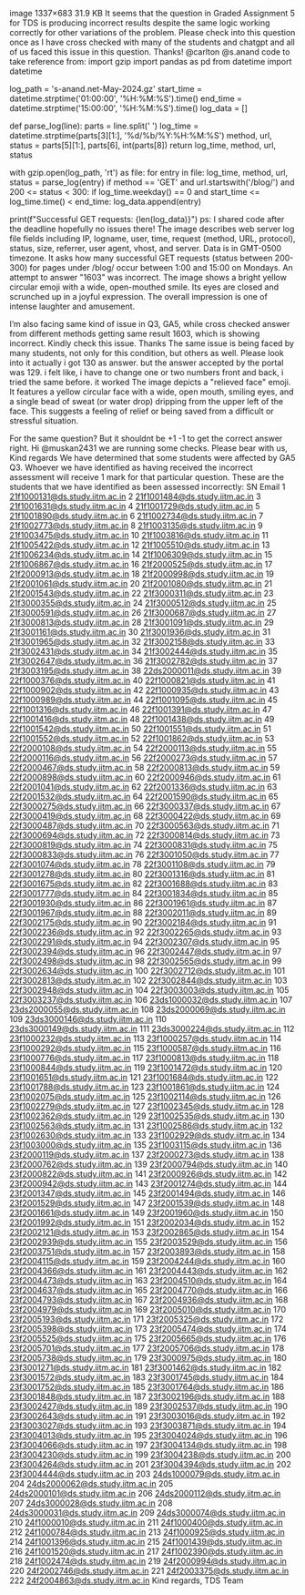 image 1337×683 31.9 KB It seems that the question in Graded Assignment 5 for TDS is producing incorrect results despite the same logic working correctly for other variations of the problem. Please check into this question once as I have cross checked with many of the students and chatgpt and all of us faced  this issue in this question. Thanks! @carlton @s.anand code to take reference from: import gzip
import pandas as pd
from datetime import datetime

log_path = 's-anand.net-May-2024.gz'
start_time = datetime.strptime('01:00:00', '%H:%M:%S').time()
end_time = datetime.strptime('15:00:00', '%H:%M:%S').time()
log_data = []

def parse_log(line):
    parts = line.split(' ')
    log_time = datetime.strptime(parts[3][1:], '%d/%b/%Y:%H:%M:%S')
    method, url, status = parts[5][1:], parts[6], int(parts[8])
    return log_time, method, url, status

with gzip.open(log_path, 'rt') as file:
    for entry in file:
        log_time, method, url, status = parse_log(entry)
        if method == 'GET' and url.startswith('/blog/') and 200 <= status < 300:
            if log_time.weekday() == 0 and start_time <= log_time.time() < end_time:
                log_data.append(entry)

print(f"Successful GET requests: {len(log_data)}") ps: I shared code after the deadline hopefully no issues there!
The image describes web server log file fields including IP, logname, user, time, request (method, URL, protocol), status, size, referrer, user agent, vhost, and server. Data is in GMT-0500 timezone. It asks how many successful GET requests (status between 200-300) for pages under /blog/ occur between 1:00 and 15:00 on Mondays. An attempt to answer "1603" was incorrect.
The image shows a bright yellow circular emoji with a wide, open-mouthed smile. Its eyes are closed and scrunched up in a joyful expression. The overall impression is one of intense laughter and amusement.

I’m also facing same kind of issue in Q3, GA5, while cross checked answer from different methods getting same result 1603, which is showing incorrect. Kindly check this issue. Thanks
The same issue is being faced by many students, not only for this condition, but others as well. Please look into it
actually i got 130 as answer. but the answer accepted by the portal was 129. i felt like, i have to change one or two numbers front and back, i tried the same before. it worked
The image depicts a "relieved face" emoji. It features a yellow circular face with a wide, open mouth, smiling eyes, and a single bead of sweat (or water drop) dripping from the upper left of the face. This suggests a feeling of relief or being saved from a difficult or stressful situation.

For the same question? But it shouldnt be +1 -1 to get the correct answer right.
Hi @muskan2431 we are running some checks. Please bear with us, Kind regards
We have determined that some students were affected by GA5 Q3. Whoever we have identified as having received the incorrect assessment will receive 1 mark for that particular question. These are the students that we have identified as been assessed incorrectly: SN Email 1 21f1000131@ds.study.iitm.ac.in 2 21f1001484@ds.study.iitm.ac.in 3 21f1001631@ds.study.iitm.ac.in 4 21f1001729@ds.study.iitm.ac.in 5 21f1001890@ds.study.iitm.ac.in 6 21f1002734@ds.study.iitm.ac.in 7 21f1002773@ds.study.iitm.ac.in 8 21f1003135@ds.study.iitm.ac.in 9 21f1003475@ds.study.iitm.ac.in 10 21f1003816@ds.study.iitm.ac.in 11 21f1005422@ds.study.iitm.ac.in 12 21f1005510@ds.study.iitm.ac.in 13 21f1006234@ds.study.iitm.ac.in 14 21f1006309@ds.study.iitm.ac.in 15 21f1006867@ds.study.iitm.ac.in 16 21f2000525@ds.study.iitm.ac.in 17 21f2000913@ds.study.iitm.ac.in 18 21f2000998@ds.study.iitm.ac.in 19 21f2001061@ds.study.iitm.ac.in 20 21f2001080@ds.study.iitm.ac.in 21 21f2001543@ds.study.iitm.ac.in 22 21f3000311@ds.study.iitm.ac.in 23 21f3000355@ds.study.iitm.ac.in 24 21f3000512@ds.study.iitm.ac.in 25 21f3000591@ds.study.iitm.ac.in 26 21f3000687@ds.study.iitm.ac.in 27 21f3000813@ds.study.iitm.ac.in 28 21f3001091@ds.study.iitm.ac.in 29 21f3001161@ds.study.iitm.ac.in 30 21f3001936@ds.study.iitm.ac.in 31 21f3001965@ds.study.iitm.ac.in 32 21f3002158@ds.study.iitm.ac.in 33 21f3002431@ds.study.iitm.ac.in 34 21f3002444@ds.study.iitm.ac.in 35 21f3002647@ds.study.iitm.ac.in 36 21f3002782@ds.study.iitm.ac.in 37 21f3003195@ds.study.iitm.ac.in 38 22ds2000011@ds.study.iitm.ac.in 39 22f1000376@ds.study.iitm.ac.in 40 22f1000821@ds.study.iitm.ac.in 41 22f1000902@ds.study.iitm.ac.in 42 22f1000935@ds.study.iitm.ac.in 43 22f1000989@ds.study.iitm.ac.in 44 22f1001095@ds.study.iitm.ac.in 45 22f1001316@ds.study.iitm.ac.in 46 22f1001391@ds.study.iitm.ac.in 47 22f1001416@ds.study.iitm.ac.in 48 22f1001438@ds.study.iitm.ac.in 49 22f1001542@ds.study.iitm.ac.in 50 22f1001551@ds.study.iitm.ac.in 51 22f1001552@ds.study.iitm.ac.in 52 22f1001862@ds.study.iitm.ac.in 53 22f2000108@ds.study.iitm.ac.in 54 22f2000113@ds.study.iitm.ac.in 55 22f2000116@ds.study.iitm.ac.in 56 22f2000273@ds.study.iitm.ac.in 57 22f2000467@ds.study.iitm.ac.in 58 22f2000813@ds.study.iitm.ac.in 59 22f2000898@ds.study.iitm.ac.in 60 22f2000946@ds.study.iitm.ac.in 61 22f2001041@ds.study.iitm.ac.in 62 22f2001336@ds.study.iitm.ac.in 63 22f2001532@ds.study.iitm.ac.in 64 22f2001590@ds.study.iitm.ac.in 65 22f3000275@ds.study.iitm.ac.in 66 22f3000337@ds.study.iitm.ac.in 67 22f3000419@ds.study.iitm.ac.in 68 22f3000422@ds.study.iitm.ac.in 69 22f3000487@ds.study.iitm.ac.in 70 22f3000563@ds.study.iitm.ac.in 71 22f3000694@ds.study.iitm.ac.in 72 22f3000814@ds.study.iitm.ac.in 73 22f3000819@ds.study.iitm.ac.in 74 22f3000831@ds.study.iitm.ac.in 75 22f3000833@ds.study.iitm.ac.in 76 22f3001050@ds.study.iitm.ac.in 77 22f3001074@ds.study.iitm.ac.in 78 22f3001108@ds.study.iitm.ac.in 79 22f3001278@ds.study.iitm.ac.in 80 22f3001316@ds.study.iitm.ac.in 81 22f3001675@ds.study.iitm.ac.in 82 22f3001688@ds.study.iitm.ac.in 83 22f3001777@ds.study.iitm.ac.in 84 22f3001834@ds.study.iitm.ac.in 85 22f3001930@ds.study.iitm.ac.in 86 22f3001961@ds.study.iitm.ac.in 87 22f3001967@ds.study.iitm.ac.in 88 22f3002011@ds.study.iitm.ac.in 89 22f3002175@ds.study.iitm.ac.in 90 22f3002184@ds.study.iitm.ac.in 91 22f3002236@ds.study.iitm.ac.in 92 22f3002265@ds.study.iitm.ac.in 93 22f3002291@ds.study.iitm.ac.in 94 22f3002307@ds.study.iitm.ac.in 95 22f3002394@ds.study.iitm.ac.in 96 22f3002447@ds.study.iitm.ac.in 97 22f3002498@ds.study.iitm.ac.in 98 22f3002565@ds.study.iitm.ac.in 99 22f3002634@ds.study.iitm.ac.in 100 22f3002712@ds.study.iitm.ac.in 101 22f3002813@ds.study.iitm.ac.in 102 22f3002844@ds.study.iitm.ac.in 103 22f3002948@ds.study.iitm.ac.in 104 22f3003003@ds.study.iitm.ac.in 105 22f3003237@ds.study.iitm.ac.in 106 23ds1000032@ds.study.iitm.ac.in 107 23ds2000055@ds.study.iitm.ac.in 108 23ds2000069@ds.study.iitm.ac.in 109 23ds3000146@ds.study.iitm.ac.in 110 23ds3000149@ds.study.iitm.ac.in 111 23ds3000224@ds.study.iitm.ac.in 112 23f1000232@ds.study.iitm.ac.in 113 23f1000257@ds.study.iitm.ac.in 114 23f1000292@ds.study.iitm.ac.in 115 23f1000587@ds.study.iitm.ac.in 116 23f1000776@ds.study.iitm.ac.in 117 23f1000813@ds.study.iitm.ac.in 118 23f1000844@ds.study.iitm.ac.in 119 23f1001472@ds.study.iitm.ac.in 120 23f1001651@ds.study.iitm.ac.in 121 23f1001684@ds.study.iitm.ac.in 122 23f1001788@ds.study.iitm.ac.in 123 23f1001861@ds.study.iitm.ac.in 124 23f1002075@ds.study.iitm.ac.in 125 23f1002114@ds.study.iitm.ac.in 126 23f1002279@ds.study.iitm.ac.in 127 23f1002345@ds.study.iitm.ac.in 128 23f1002362@ds.study.iitm.ac.in 129 23f1002535@ds.study.iitm.ac.in 130 23f1002563@ds.study.iitm.ac.in 131 23f1002586@ds.study.iitm.ac.in 132 23f1002630@ds.study.iitm.ac.in 133 23f1002929@ds.study.iitm.ac.in 134 23f1003000@ds.study.iitm.ac.in 135 23f1003115@ds.study.iitm.ac.in 136 23f2000119@ds.study.iitm.ac.in 137 23f2000273@ds.study.iitm.ac.in 138 23f2000762@ds.study.iitm.ac.in 139 23f2000794@ds.study.iitm.ac.in 140 23f2000822@ds.study.iitm.ac.in 141 23f2000926@ds.study.iitm.ac.in 142 23f2000942@ds.study.iitm.ac.in 143 23f2001274@ds.study.iitm.ac.in 144 23f2001347@ds.study.iitm.ac.in 145 23f2001494@ds.study.iitm.ac.in 146 23f2001529@ds.study.iitm.ac.in 147 23f2001539@ds.study.iitm.ac.in 148 23f2001661@ds.study.iitm.ac.in 149 23f2001960@ds.study.iitm.ac.in 150 23f2001992@ds.study.iitm.ac.in 151 23f2002034@ds.study.iitm.ac.in 152 23f2002121@ds.study.iitm.ac.in 153 23f2002865@ds.study.iitm.ac.in 154 23f2002939@ds.study.iitm.ac.in 155 23f2003529@ds.study.iitm.ac.in 156 23f2003751@ds.study.iitm.ac.in 157 23f2003893@ds.study.iitm.ac.in 158 23f2004115@ds.study.iitm.ac.in 159 23f2004244@ds.study.iitm.ac.in 160 23f2004366@ds.study.iitm.ac.in 161 23f2004443@ds.study.iitm.ac.in 162 23f2004473@ds.study.iitm.ac.in 163 23f2004510@ds.study.iitm.ac.in 164 23f2004637@ds.study.iitm.ac.in 165 23f2004770@ds.study.iitm.ac.in 166 23f2004793@ds.study.iitm.ac.in 167 23f2004936@ds.study.iitm.ac.in 168 23f2004979@ds.study.iitm.ac.in 169 23f2005010@ds.study.iitm.ac.in 170 23f2005193@ds.study.iitm.ac.in 171 23f2005325@ds.study.iitm.ac.in 172 23f2005398@ds.study.iitm.ac.in 173 23f2005474@ds.study.iitm.ac.in 174 23f2005525@ds.study.iitm.ac.in 175 23f2005665@ds.study.iitm.ac.in 176 23f2005701@ds.study.iitm.ac.in 177 23f2005706@ds.study.iitm.ac.in 178 23f2005738@ds.study.iitm.ac.in 179 23f3000975@ds.study.iitm.ac.in 180 23f3001271@ds.study.iitm.ac.in 181 23f3001462@ds.study.iitm.ac.in 182 23f3001572@ds.study.iitm.ac.in 183 23f3001745@ds.study.iitm.ac.in 184 23f3001752@ds.study.iitm.ac.in 185 23f3001764@ds.study.iitm.ac.in 186 23f3001848@ds.study.iitm.ac.in 187 23f3002196@ds.study.iitm.ac.in 188 23f3002427@ds.study.iitm.ac.in 189 23f3002537@ds.study.iitm.ac.in 190 23f3002643@ds.study.iitm.ac.in 191 23f3003016@ds.study.iitm.ac.in 192 23f3003027@ds.study.iitm.ac.in 193 23f3003871@ds.study.iitm.ac.in 194 23f3004013@ds.study.iitm.ac.in 195 23f3004024@ds.study.iitm.ac.in 196 23f3004066@ds.study.iitm.ac.in 197 23f3004134@ds.study.iitm.ac.in 198 23f3004230@ds.study.iitm.ac.in 199 23f3004238@ds.study.iitm.ac.in 200 23f3004264@ds.study.iitm.ac.in 201 23f3004394@ds.study.iitm.ac.in 202 23f3004444@ds.study.iitm.ac.in 203 24ds1000079@ds.study.iitm.ac.in 204 24ds2000062@ds.study.iitm.ac.in 205 24ds2000101@ds.study.iitm.ac.in 206 24ds2000112@ds.study.iitm.ac.in 207 24ds3000028@ds.study.iitm.ac.in 208 24ds3000031@ds.study.iitm.ac.in 209 24ds3000074@ds.study.iitm.ac.in 210 24f1000010@ds.study.iitm.ac.in 211 24f1000400@ds.study.iitm.ac.in 212 24f1000784@ds.study.iitm.ac.in 213 24f1000925@ds.study.iitm.ac.in 214 24f1001396@ds.study.iitm.ac.in 215 24f1001439@ds.study.iitm.ac.in 216 24f1001520@ds.study.iitm.ac.in 217 24f1002390@ds.study.iitm.ac.in 218 24f1002474@ds.study.iitm.ac.in 219 24f2000994@ds.study.iitm.ac.in 220 24f2002746@ds.study.iitm.ac.in 221 24f2003375@ds.study.iitm.ac.in 222 24f2004863@ds.study.iitm.ac.in Kind regards, TDS Team
